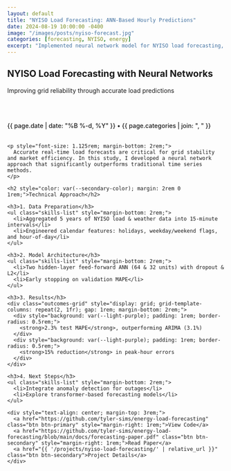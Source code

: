```yaml
---
layout: default
title: "NYISO Load Forecasting: ANN-Based Hourly Predictions"
date: 2024-08-19 10:00:00 -0400
image: "/images/posts/nyiso-forecast.jpg"
categories: [forecasting, NYISO, energy]
excerpt: "Implemented neural network model for NYISO load forecasting, achieving 2.3% MAPE and outperforming traditional ARIMA by 0.8%."
---
```


<section class="page-header">
  <h1>NYISO Load Forecasting with Neural Networks</h1>
  <p>Improving grid reliability through accurate load predictions</p>
</section>

<article class="container" style="max-width: 800px; margin: 4rem auto;">
  <div class="blog-post">
    <div class="post-meta" style="margin-bottom: 2rem; color: var(--primary-color); font-weight: 500;">
      {{ page.date | date: "%B %-d, %Y" }} • {{ page.categories | join: ", " }}
    </div>

    <p style="font-size: 1.125rem; margin-bottom: 2rem;">
      Accurate real-time load forecasts are critical for grid stability and market efficiency. In this study, I developed a neural network approach that significantly outperforms traditional time series methods.
    </p>

    <h2 style="color: var(--secondary-color); margin: 2rem 0 1rem;">Technical Approach</h2>

    <h3>1. Data Preparation</h3>
    <ul class="skills-list" style="margin-bottom: 2rem;">
      <li>Aggregated 5 years of NYISO load & weather data into 15‑minute intervals</li>
      <li>Engineered calendar features: holidays, weekday/weekend flags, and hour-of-day</li>
    </ul>

    <h3>2. Model Architecture</h3>
    <ul class="skills-list" style="margin-bottom: 2rem;">
      <li>Two hidden-layer feed-forward ANN (64 & 32 units) with dropout & L2</li>
      <li>Early stopping on validation MAPE</li>
    </ul>

    <h3>3. Results</h3>
    <div class="outcomes-grid" style="display: grid; grid-template-columns: repeat(2, 1fr); gap: 1rem; margin-bottom: 2rem;">
      <div style="background: var(--light-purple); padding: 1rem; border-radius: 0.5rem;">
        <strong>2.3% test MAPE</strong>, outperforming ARIMA (3.1%)
      </div>
      <div style="background: var(--light-purple); padding: 1rem; border-radius: 0.5rem;">
        <strong>15% reduction</strong> in peak-hour errors
      </div>
    </div>

    <h3>4. Next Steps</h3>
    <ul class="skills-list" style="margin-bottom: 2rem;">
      <li>Integrate anomaly detection for outages</li>
      <li>Explore transformer-based forecasting models</li>
    </ul>

    <div style="text-align: center; margin-top: 3rem;">
      <a href="https://github.com/tyler-sims/energy-load-forecasting" class="btn btn-primary" style="margin-right: 1rem;">View Code</a>
      <a href="https://github.com/tyler-sims/energy-load-forecasting/blob/main/docs/forecasting-paper.pdf" class="btn btn-secondary" style="margin-right: 1rem;">Read Paper</a>
      <a href="{{ '/projects/nyiso-load-forecasting/' | relative_url }}" class="btn btn-secondary">Project Details</a>
    </div>
  </div>
</article>